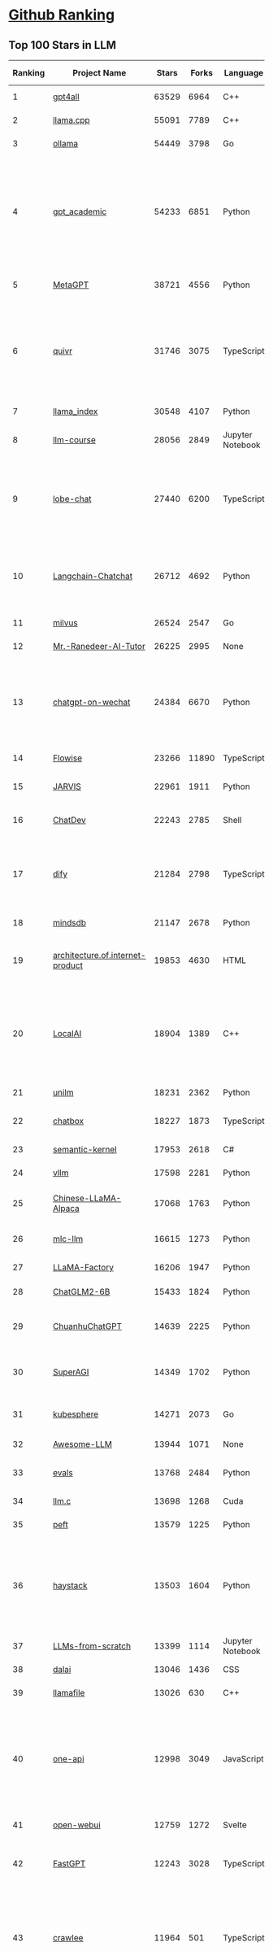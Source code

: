 [Github Ranking](../README.md)
==========

## Top 100 Stars in LLM

| Ranking | Project Name | Stars | Forks | Language | Open Issues | Description | Last Commit |
| ------- | ------------ | ----- | ----- | -------- | ----------- | ----------- | ----------- |
| 1 | [gpt4all](https://github.com/nomic-ai/gpt4all) | 63529 | 6964 | C++ | 388 | gpt4all: run open-source LLMs anywhere | 2024-04-12T21:25:17Z |
| 2 | [llama.cpp](https://github.com/ggerganov/llama.cpp) | 55091 | 7789 | C++ | 379 | LLM inference in C/C++ | 2024-04-13T02:09:23Z |
| 3 | [ollama](https://github.com/ollama/ollama) | 54449 | 3798 | Go | 621 | Get up and running with Llama 2, Mistral, Gemma, and other large language models. | 2024-04-13T02:09:26Z |
| 4 | [gpt_academic](https://github.com/binary-husky/gpt_academic) | 54233 | 6851 | Python | 229 | 为GPT/GLM等LLM大语言模型提供实用化交互接口，特别优化论文阅读/润色/写作体验，模块化设计，支持自定义快捷按钮&函数插件，支持Python和C++等项目剖析&自译解功能，PDF/LaTex论文翻译&总结功能，支持并行问询多种LLM模型，支持chatglm3等本地模型。接入通义千问, deepseekcoder, 讯飞星火, 文心一言, llama2, rwkv, claude2, moss等。 | 2024-04-11T14:56:59Z |
| 5 | [MetaGPT](https://github.com/geekan/MetaGPT) | 38721 | 4556 | Python | 205 | 🌟 The Multi-Agent Framework: First AI Software Company, Towards Natural Language Programming | 2024-04-12T10:07:10Z |
| 6 | [quivr](https://github.com/QuivrHQ/quivr) | 31746 | 3075 | TypeScript | 105 | Your GenAI Second Brain 🧠  A personal productivity assistant (RAG) ⚡️🤖 Chat with your docs (PDF, CSV, ...)  & apps using Langchain, GPT 3.5 / 4 turbo, Private, Anthropic, VertexAI, Ollama, LLMs, Groq  that you can share with users !  Local & Private alternative to OpenAI GPTs & ChatGPT powered by retrieval-augmented generation. | 2024-04-12T17:23:51Z |
| 7 | [llama_index](https://github.com/run-llama/llama_index) | 30548 | 4107 | Python | 612 | LlamaIndex is a data framework for your LLM applications | 2024-04-12T22:06:57Z |
| 8 | [llm-course](https://github.com/mlabonne/llm-course) | 28056 | 2849 | Jupyter Notebook | 26 | Course to get into Large Language Models (LLMs) with roadmaps and Colab notebooks. | 2024-04-12T23:03:41Z |
| 9 | [lobe-chat](https://github.com/lobehub/lobe-chat) | 27440 | 6200 | TypeScript | 259 | 🤯 Lobe Chat - an open-source, modern-design LLMs/AI chat framework. Supports Multi AI Providers( OpenAI / Claude 3 / Gemini / Perplexity / Bedrock / Azure / Mistral / Ollama ), Multi-Modals (Vision/TTS) and plugin system. One-click FREE deployment of your private ChatGPT chat application. | 2024-04-13T00:51:34Z |
| 10 | [Langchain-Chatchat](https://github.com/chatchat-space/Langchain-Chatchat) | 26712 | 4692 | Python | 332 | Langchain-Chatchat（原Langchain-ChatGLM）基于 Langchain 与 ChatGLM 等语言模型的本地知识库问答 \| Langchain-Chatchat (formerly langchain-ChatGLM), local knowledge based LLM (like ChatGLM) QA app with langchain  | 2024-04-12T13:59:49Z |
| 11 | [milvus](https://github.com/milvus-io/milvus) | 26524 | 2547 | Go | 591 | A cloud-native vector database, storage for next generation AI applications | 2024-04-12T23:14:44Z |
| 12 | [Mr.-Ranedeer-AI-Tutor](https://github.com/JushBJJ/Mr.-Ranedeer-AI-Tutor) | 26225 | 2995 | None | 11 | A GPT-4 AI Tutor Prompt for customizable personalized learning experiences. | 2024-03-25T13:06:55Z |
| 13 | [chatgpt-on-wechat](https://github.com/zhayujie/chatgpt-on-wechat) | 24384 | 6670 | Python | 363 | 基于大模型搭建的聊天机器人，同时支持 企业微信、微信 公众号、飞书、钉钉 等接入，可选择GPT3.5/GPT4.0/Claude/文心一言/讯飞星火/通义千问/Gemini/GLM-4/Claude/LinkAI，能处理文本、语音和图片，访问操作系统和互联网，支持基于自有知识库进行定制企业智能客服。 | 2024-04-09T17:09:26Z |
| 14 | [Flowise](https://github.com/FlowiseAI/Flowise) | 23266 | 11890 | TypeScript | 280 | Drag & drop UI to build your customized LLM flow | 2024-04-13T00:04:22Z |
| 15 | [JARVIS](https://github.com/microsoft/JARVIS) | 22961 | 1911 | Python | 73 | JARVIS, a system to connect LLMs with ML community. Paper: https://arxiv.org/pdf/2303.17580.pdf | 2024-04-07T04:14:59Z |
| 16 | [ChatDev](https://github.com/OpenBMB/ChatDev) | 22243 | 2785 | Shell | 24 | Create Customized Software using Natural Language Idea (through LLM-powered Multi-Agent Collaboration) | 2024-03-22T16:55:10Z |
| 17 | [dify](https://github.com/langgenius/dify) | 21284 | 2798 | TypeScript | 94 | Dify is an open-source LLM app development platform. Dify's intuitive interface combines AI workflow, RAG pipeline, agent capabilities, model management, observability features and more, letting you quickly go from prototype to production. | 2024-04-13T01:48:39Z |
| 18 | [mindsdb](https://github.com/mindsdb/mindsdb) | 21147 | 2678 | Python | 367 | The platform for customizing AI from enterprise data | 2024-04-12T15:21:21Z |
| 19 | [architecture.of.internet-product](https://github.com/davideuler/architecture.of.internet-product) | 19853 | 4630 | HTML | 3 | 互联网公司技术架构，微信/淘宝/微博/腾讯/阿里/美团点评/百度/OpenAI/Google/Facebook/Amazon/eBay的架构，欢迎PR补充 | 2024-02-17T12:02:24Z |
| 20 | [LocalAI](https://github.com/mudler/LocalAI) | 18904 | 1389 | C++ | 241 | :robot: The free, Open Source OpenAI alternative. Self-hosted, community-driven and local-first. Drop-in replacement for OpenAI running on consumer-grade hardware. No GPU required. Runs gguf, transformers, diffusers and many more models architectures. It allows to generate Text, Audio, Video, Images. Also with voice cloning capabilities. | 2024-04-12T20:06:59Z |
| 21 | [unilm](https://github.com/microsoft/unilm) | 18231 | 2362 | Python | 517 | Large-scale Self-supervised Pre-training Across Tasks, Languages, and Modalities | 2024-04-12T04:16:16Z |
| 22 | [chatbox](https://github.com/Bin-Huang/chatbox) | 18227 | 1873 | TypeScript | 231 | Chatbox is a desktop client for ChatGPT, Claude and other LLMs, available on Windows, Mac, Linux | 2024-04-02T04:26:58Z |
| 23 | [semantic-kernel](https://github.com/microsoft/semantic-kernel) | 17953 | 2618 | C# | 403 | Integrate cutting-edge LLM technology quickly and easily into your apps | 2024-04-12T20:05:05Z |
| 24 | [vllm](https://github.com/vllm-project/vllm) | 17598 | 2281 | Python | 637 | A high-throughput and memory-efficient inference and serving engine for LLMs | 2024-04-13T02:55:32Z |
| 25 | [Chinese-LLaMA-Alpaca](https://github.com/ymcui/Chinese-LLaMA-Alpaca) | 17068 | 1763 | Python | 1 | 中文LLaMA&Alpaca大语言模型+本地CPU/GPU训练部署 (Chinese LLaMA & Alpaca LLMs) | 2024-03-27T00:53:50Z |
| 26 | [mlc-llm](https://github.com/mlc-ai/mlc-llm) | 16615 | 1273 | Python | 186 | Enable everyone to develop, optimize and deploy AI models natively on everyone's devices. | 2024-04-13T01:55:27Z |
| 27 | [LLaMA-Factory](https://github.com/hiyouga/LLaMA-Factory) | 16206 | 1947 | Python | 64 | Unify Efficient Fine-Tuning of 100+ LLMs | 2024-04-13T01:31:27Z |
| 28 | [ChatGLM2-6B](https://github.com/THUDM/ChatGLM2-6B) | 15433 | 1824 | Python | 421 | ChatGLM2-6B: An Open Bilingual Chat LLM \| 开源双语对话语言模型 | 2024-04-11T03:31:03Z |
| 29 | [ChuanhuChatGPT](https://github.com/GaiZhenbiao/ChuanhuChatGPT) | 14639 | 2225 | Python | 99 | GUI for ChatGPT API and many LLMs. Supports agents, file-based QA, GPT finetuning and query with web search. All with a neat UI. | 2024-04-10T12:11:04Z |
| 30 | [SuperAGI](https://github.com/TransformerOptimus/SuperAGI) | 14349 | 1702 | Python | 125 | <⚡️> SuperAGI - A dev-first open source autonomous AI agent framework. Enabling developers to build, manage & run useful autonomous agents quickly and reliably. | 2024-04-08T04:34:05Z |
| 31 | [kubesphere](https://github.com/kubesphere/kubesphere) | 14271 | 2073 | Go | 455 | The container platform tailored for Kubernetes multi-cloud, datacenter, and edge management ⎈ 🖥 ☁️ | 2024-03-19T02:41:34Z |
| 32 | [Awesome-LLM](https://github.com/Hannibal046/Awesome-LLM) | 13944 | 1071 | None | 0 | Awesome-LLM: a curated list of Large Language Model | 2024-04-10T02:21:23Z |
| 33 | [evals](https://github.com/openai/evals) | 13768 | 2484 | Python | 84 | Evals is a framework for evaluating LLMs and LLM systems, and an open-source registry of benchmarks. | 2024-04-05T04:07:10Z |
| 34 | [llm.c](https://github.com/karpathy/llm.c) | 13698 | 1268 | Cuda | 28 | LLM training in simple, raw C/CUDA | 2024-04-13T02:58:25Z |
| 35 | [peft](https://github.com/huggingface/peft) | 13579 | 1225 | Python | 35 | 🤗 PEFT: State-of-the-art Parameter-Efficient Fine-Tuning. | 2024-04-13T00:59:20Z |
| 36 | [haystack](https://github.com/deepset-ai/haystack) | 13503 | 1604 | Python | 177 | :mag: LLM orchestration framework to build customizable, production-ready LLM applications. Connect components (models, vector DBs, file converters) to pipelines or agents that can interact with your data. With advanced retrieval methods, it's best suited for building RAG, question answering, semantic search or conversational agent chatbots. | 2024-04-12T23:01:43Z |
| 37 | [LLMs-from-scratch](https://github.com/rasbt/LLMs-from-scratch) | 13399 | 1114 | Jupyter Notebook | 0 | Implementing a ChatGPT-like LLM from scratch, step by step | 2024-04-12T23:55:09Z |
| 38 | [dalai](https://github.com/cocktailpeanut/dalai) | 13046 | 1436 | CSS | 295 | The simplest way to run LLaMA on your local machine | 2023-11-29T19:27:33Z |
| 39 | [llamafile](https://github.com/Mozilla-Ocho/llamafile) | 13026 | 630 | C++ | 51 | Distribute and run LLMs with a single file. | 2024-04-11T07:03:12Z |
| 40 | [one-api](https://github.com/songquanpeng/one-api) | 12998 | 3049 | JavaScript | 428 | OpenAI 接口管理 & 分发系统，支持 Azure、Anthropic Claude、Google PaLM 2 & Gemini、智谱 ChatGLM、百度文心一言、讯飞星火认知、阿里通义千问、360 智脑以及腾讯混元，可用于二次分发管理 key，仅单可执行文件，已打包好 Docker 镜像，一键部署，开箱即用. OpenAI key management & redistribution system, using a single API for all LLMs, and features an English UI. | 2024-04-10T06:01:21Z |
| 41 | [open-webui](https://github.com/open-webui/open-webui) | 12759 | 1272 | Svelte | 97 | User-friendly WebUI for LLMs (Formerly Ollama WebUI) | 2024-04-13T00:10:36Z |
| 42 | [FastGPT](https://github.com/labring/FastGPT) | 12243 | 3028 | TypeScript | 104 | FastGPT is a knowledge-based platform built on the LLM, offers out-of-the-box data processing and model invocation capabilities, allows for workflow orchestration through Flow visualization! | 2024-04-12T04:55:52Z |
| 43 | [crawlee](https://github.com/apify/crawlee) | 11964 | 501 | TypeScript | 101 | Crawlee—A web scraping and browser automation library for Node.js to build reliable crawlers. In JavaScript and TypeScript. Extract data for AI, LLMs, RAG, or GPTs. Download HTML, PDF, JPG, PNG, and other files from websites. Works with Puppeteer, Playwright, Cheerio, JSDOM, and raw HTTP. Both headful and headless mode. With proxy rotation. | 2024-04-13T01:39:40Z |
| 44 | [botpress](https://github.com/botpress/botpress) | 11902 | 1636 | TypeScript | 6 | The open-source hub to build & deploy GPT/LLM Agents ⚡️ | 2024-04-12T22:52:30Z |
| 45 | [ChatGLM3](https://github.com/THUDM/ChatGLM3) | 11720 | 1337 | Python | 11 | ChatGLM3 series: Open Bilingual Chat LLMs \| 开源双语对话语言模型 | 2024-04-10T10:42:44Z |
| 46 | [RWKV-LM](https://github.com/BlinkDL/RWKV-LM) | 11539 | 796 | Python | 54 | RWKV is an RNN with transformer-level LLM performance. It can be directly trained like a GPT (parallelizable). So it's combining the best of RNN and transformer - great performance, fast inference, saves VRAM, fast training, "infinite" ctx_len, and free sentence embedding. | 2024-04-08T20:54:35Z |
| 47 | [PaddleNLP](https://github.com/PaddlePaddle/PaddleNLP) | 11337 | 2796 | Python | 591 | 👑 Easy-to-use and powerful NLP and LLM library with 🤗 Awesome model zoo, supporting wide-range of NLP tasks from research to industrial applications, including 🗂Text Classification,  🔍 Neural Search, ❓ Question Answering, ℹ️ Information Extraction, 📄 Document Intelligence, 💌 Sentiment Analysis etc. | 2024-04-12T14:19:48Z |
| 48 | [anything-llm](https://github.com/Mintplex-Labs/anything-llm) | 10856 | 1141 | JavaScript | 90 | The all-in-one AI application, tool suite, and API for RAG & Agents for Docker & Desktop. | 2024-04-13T00:28:48Z |
| 49 | [pandas-ai](https://github.com/Sinaptik-AI/pandas-ai) | 10803 | 965 | Python | 215 | Chat with your database (SQL, CSV, pandas, polars, mongodb, noSQL, etc). PandasAI makes data analysis conversational using LLMs (GPT 3.5 / 4, Anthropic, VertexAI) and RAG. | 2024-04-11T21:57:23Z |
| 50 | [DB-GPT](https://github.com/eosphoros-ai/DB-GPT) | 10779 | 1331 | Python | 147 | AI Native Data App Development framework with AWEL(Agentic Workflow Expression Language) and Agents | 2024-04-13T03:03:49Z |
| 51 | [ludwig](https://github.com/ludwig-ai/ludwig) | 10759 | 1162 | Python | 294 | Low-code framework for building custom LLMs, neural networks, and other AI models | 2024-04-08T23:30:37Z |
| 52 | [Qwen](https://github.com/QwenLM/Qwen) | 10547 | 856 | Python | 89 | The official repo of Qwen (通义千问) chat & pretrained large language model proposed by Alibaba Cloud. | 2024-04-09T05:05:16Z |
| 53 | [continue](https://github.com/continuedev/continue) | 10303 | 605 | TypeScript | 168 | ⏩ The easiest way to code with any LLM—Continue is an open-source autopilot for VS Code and JetBrains | 2024-04-13T02:51:46Z |
| 54 | [h2ogpt](https://github.com/h2oai/h2ogpt) | 10295 | 1145 | Python | 224 | Private chat with local GPT with document, images, video, etc. 100% private, Apache 2.0. Supports oLLaMa, Mixtral, llama.cpp, and more. Demo: https://gpt.h2o.ai/ https://codellama.h2o.ai/ | 2024-04-13T00:00:01Z |
| 55 | [llama-gpt](https://github.com/getumbrel/llama-gpt) | 10252 | 645 | TypeScript | 77 | A self-hosted, offline, ChatGPT-like chatbot. Powered by Llama 2. 100% private, with no data leaving your device. New: Code Llama support! | 2023-12-22T14:22:23Z |
| 56 | [open-llms](https://github.com/eugeneyan/open-llms) | 10058 | 602 | None | 0 | 📋 A list of open LLMs available for commercial use. | 2024-03-21T03:33:18Z |
| 57 | [gorilla](https://github.com/ShishirPatil/gorilla) | 9850 | 733 | Python | 47 | Gorilla: An API store for LLMs | 2024-04-12T23:36:22Z |
| 58 | [ml-engineering](https://github.com/stas00/ml-engineering) | 9675 | 571 | Python | 0 | Machine Learning Engineering Open Book | 2024-04-12T21:13:01Z |
| 59 | [qlora](https://github.com/artidoro/qlora) | 9318 | 764 | Jupyter Notebook | 182 | QLoRA: Efficient Finetuning of Quantized LLMs | 2023-10-03T12:37:11Z |
| 60 | [Llama-Chinese](https://github.com/LlamaFamily/Llama-Chinese) | 9205 | 859 | Python | 157 | Llama中文社区，最好的中文Llama大模型，完全开源可商用 | 2024-04-12T03:11:13Z |
| 61 | [web-llm](https://github.com/mlc-ai/web-llm) | 8971 | 540 | TypeScript | 80 | Bringing large-language models and chat to web browsers. Everything runs inside the browser with no server support. | 2024-04-10T01:12:46Z |
| 62 | [llm-cookbook](https://github.com/datawhalechina/llm-cookbook) | 8968 | 1072 | Jupyter Notebook | 3 | 面向开发者的 LLM 入门教程，吴恩达大模型系列课程中文版 | 2024-03-19T04:39:50Z |
| 63 | [MoneyPrinterTurbo](https://github.com/harry0703/MoneyPrinterTurbo) | 8908 | 1356 | Python | 25 | 利用AI大模型，一键生成高清短视频 Generate short videos with one click using AI LLM. | 2024-04-12T14:02:25Z |
| 64 | [OpenLLM](https://github.com/bentoml/OpenLLM) | 8650 | 540 | Python | 78 | Run any open-source LLMs, such as Llama 2, Mistral, as OpenAI compatible API endpoint, locally and in the cloud. | 2024-04-13T01:36:10Z |
| 65 | [petals](https://github.com/bigscience-workshop/petals) | 8620 | 458 | Python | 75 | 🌸 Run LLMs at home, BitTorrent-style. Fine-tuning and inference up to 10x faster than offloading | 2024-04-12T22:15:51Z |
| 66 | [mistral-src](https://github.com/mistralai/mistral-src) | 8548 | 733 | Jupyter Notebook | 85 | Reference implementation of Mistral AI 7B v0.1 model. | 2024-03-18T07:45:12Z |
| 67 | [WizardLM](https://github.com/nlpxucan/WizardLM) | 8521 | 635 | Python | 154 | LLMs build upon Evol Insturct: WizardLM, WizardCoder, WizardMath | 2024-04-05T10:42:21Z |
| 68 | [MemGPT](https://github.com/cpacker/MemGPT) | 8472 | 937 | Python | 177 | Building persistent LLM agents with long-term memory 📚🦙 | 2024-04-13T03:11:02Z |
| 69 | [Self-Hosting-Guide](https://github.com/mikeroyal/Self-Hosting-Guide) | 8442 | 431 | Dockerfile | 4 | Self-Hosting Guide. Learn all about  locally hosting (on premises & private web servers) and managing software applications by yourself or your organization. Including Cloud, LLMs, WireGuard, Automation, Home Assistant, and Networking. | 2024-02-18T18:45:21Z |
| 70 | [LLMsPracticalGuide](https://github.com/Mooler0410/LLMsPracticalGuide) | 8429 | 630 | None | 9 | A curated list of practical guide resources of LLMs (LLMs Tree, Examples, Papers) | 2024-01-10T01:39:27Z |
| 71 | [embedchain](https://github.com/embedchain/embedchain) | 8387 | 1038 | Python | 146 | Personalizing LLM Responses | 2024-04-11T22:00:56Z |
| 72 | [nebuly](https://github.com/nebuly-ai/nebuly) | 8371 | 651 | Python | 98 | The user analytics platform for LLMs | 2023-10-28T10:19:07Z |
| 73 | [LLMSurvey](https://github.com/RUCAIBox/LLMSurvey) | 8358 | 639 | Python | 15 | The official GitHub page for the survey paper "A Survey of Large Language Models". | 2024-01-10T01:24:56Z |
| 74 | [plandex](https://github.com/plandex-ai/plandex) | 8303 | 643 | Go | 20 | An AI coding engine for complex tasks | 2024-04-12T16:33:32Z |
| 75 | [llama-recipes](https://github.com/meta-llama/llama-recipes) | 8198 | 1166 | Jupyter Notebook | 126 | Scripts for fine-tuning Llama2 with composable FSDP & PEFT methods to cover single/multi-node GPUs. Supports default & custom datasets for applications such as summarization & question answering. Supporting a number of candid inference solutions such as HF TGI, VLLM for local or cloud deployment.Demo apps to showcase Llama2 for WhatsApp & Messenger | 2024-04-13T01:49:01Z |
| 76 | [shell_gpt](https://github.com/TheR1D/shell_gpt) | 8179 | 640 | Python | 32 | A command-line productivity tool powered by AI large language models like GPT-4, will help you accomplish your tasks faster and more efficiently. | 2024-04-11T15:41:41Z |
| 77 | [Awesome-Chinese-LLM](https://github.com/HqWu-HITCS/Awesome-Chinese-LLM) | 8002 | 732 | None | 0 | 整理开源的中文大语言模型，以规模较小、可私有化部署、训练成本较低的模型为主，包括底座模型，垂直领域微调及应用，数据集与教程等。 | 2024-04-10T01:45:39Z |
| 78 | [promptflow](https://github.com/microsoft/promptflow) | 7947 | 646 | Python | 72 | Build high-quality LLM apps - from prototyping, testing to production deployment and monitoring. | 2024-04-13T01:31:33Z |
| 79 | [minbpe](https://github.com/karpathy/minbpe) | 7869 | 683 | Python | 18 | Minimal, clean code for the Byte Pair Encoding (BPE) algorithm commonly used in LLM tokenization. | 2024-04-07T21:51:11Z |
| 80 | [litellm](https://github.com/BerriAI/litellm) | 7804 | 844 | Python | 441 | Call all LLM APIs using the OpenAI format. Use Bedrock, Azure, OpenAI, Cohere, Anthropic, Ollama, Sagemaker, HuggingFace, Replicate (100+ LLMs) | 2024-04-13T03:08:26Z |
| 81 | [TypeChat](https://github.com/microsoft/TypeChat) | 7743 | 363 | TypeScript | 52 | TypeChat is a library that makes it easy to build natural language interfaces using types. | 2024-04-11T16:41:56Z |
| 82 | [deeplake](https://github.com/activeloopai/deeplake) | 7673 | 586 | Python | 53 | Database for AI. Store Vectors, Images, Texts, Videos, etc. Use with LLMs/LangChain. Store, query, version, & visualize any AI data. Stream data in real-time to PyTorch/TensorFlow. https://activeloop.ai | 2024-04-12T00:20:02Z |
| 83 | [ai](https://github.com/vercel/ai) | 7572 | 980 | TypeScript | 135 | Build AI-powered applications with React, Svelte, Vue, and Solid | 2024-04-12T23:43:15Z |
| 84 | [XAgent](https://github.com/OpenBMB/XAgent) | 7422 | 743 | Python | 35 | An Autonomous LLM Agent for Complex Task Solving | 2024-04-06T15:38:48Z |
| 85 | [activepieces](https://github.com/activepieces/activepieces) | 7058 | 760 | TypeScript | 125 | Your friendliest open source all-in-one automation tool ✨ Workflow automation tool 100+ integration / Enterprise automation tool / Zapier Alternative | 2024-04-13T00:36:00Z |
| 86 | [txtai](https://github.com/neuml/txtai) | 6905 | 488 | Python | 15 | 💡 All-in-one open-source embeddings database for semantic search, LLM orchestration and language model workflows | 2024-03-30T13:00:37Z |
| 87 | [burn](https://github.com/tracel-ai/burn) | 6894 | 306 | Rust | 163 | Burn is a new comprehensive dynamic Deep Learning Framework built using Rust with extreme flexibility, compute efficiency and portability as its primary goals. | 2024-04-13T02:47:49Z |
| 88 | [PowerInfer](https://github.com/SJTU-IPADS/PowerInfer) | 6889 | 362 | C++ | 69 | High-speed Large Language Model Serving on PCs with Consumer-grade GPUs | 2024-04-12T01:57:49Z |
| 89 | [search_with_lepton](https://github.com/leptonai/search_with_lepton) | 6850 | 821 | TypeScript | 25 | Building a quick conversation-based search demo with Lepton AI. | 2024-03-19T14:15:18Z |
| 90 | [Chinese-LLaMA-Alpaca-2](https://github.com/ymcui/Chinese-LLaMA-Alpaca-2) | 6710 | 542 | Python | 14 | 中文LLaMA-2 & Alpaca-2大模型二期项目 + 64K超长上下文模型 (Chinese LLaMA-2 & Alpaca-2 LLMs with 64K long context models) | 2024-03-27T00:54:02Z |
| 91 | [FreeAskInternet](https://github.com/nashsu/FreeAskInternet) | 6690 | 682 | Python | 37 | FreeAskInternet is a completely free, PRIVATE and LOCALLY running search aggregator & answer generate using MULTI LLMs, without GPU needed. The user can ask a question and the system will  make a multi engine search and combine the search result to LLM and generate the answer based on search results. It's all FREE to use.  | 2024-04-12T11:07:22Z |
| 92 | [awesome-langchain](https://github.com/kyrolabs/awesome-langchain) | 6586 | 447 | None | 0 | 😎 Awesome list of tools and projects with the awesome LangChain framework | 2024-04-06T00:40:21Z |
| 93 | [BentoML](https://github.com/bentoml/BentoML) | 6502 | 732 | Python | 207 | The most flexible way to serve AI/ML models in production - Build Model Inference Service, LLM APIs, Inference Graph/Pipelines, Compound AI systems, Multi-Modal, RAG as a Service, and more! | 2024-04-12T13:58:49Z |
| 94 | [GPTCache](https://github.com/zilliztech/GPTCache) | 6368 | 450 | Python | 54 | Semantic cache for LLMs. Fully integrated with LangChain and llama_index.  | 2024-04-08T07:32:01Z |
| 95 | [TensorRT-LLM](https://github.com/NVIDIA/TensorRT-LLM) | 6336 | 634 | C++ | 474 | TensorRT-LLM provides users with an easy-to-use Python API to define Large Language Models (LLMs) and build TensorRT engines that contain state-of-the-art optimizations to perform inference efficiently on NVIDIA GPUs. TensorRT-LLM also contains components to create Python and C++ runtimes that execute those TensorRT engines. | 2024-04-12T11:49:31Z |
| 96 | [PentestGPT](https://github.com/GreyDGL/PentestGPT) | 6292 | 753 | Python | 18 | A GPT-empowered penetration testing tool | 2024-04-12T09:10:22Z |
| 97 | [DevOpsGPT](https://github.com/kuafuai/DevOpsGPT) | 6273 | 814 | HTML | 16 | Multi agent system for AI-driven software development. Combine LLM with DevOps tools to convert natural language requirements into working software. Supports any development language and extends the existing code. | 2024-03-19T02:41:23Z |
| 98 | [vanna](https://github.com/vanna-ai/vanna) | 6268 | 408 | Python | 56 | 🤖 Chat with your SQL database 📊. Accurate Text-to-SQL Generation via LLMs using RAG 🔄. | 2024-04-12T20:10:30Z |
| 99 | [streaming-llm](https://github.com/mit-han-lab/streaming-llm) | 6146 | 348 | Python | 33 | [ICLR 2024] Efficient Streaming Language Models with Attention Sinks | 2024-03-20T05:46:26Z |
| 100 | [wenda](https://github.com/wenda-LLM/wenda) | 6069 | 786 | JavaScript | 49 | 闻达：一个LLM调用平台。目标为针对特定环境的高效内容生成，同时考虑个人和中小企业的计算资源局限性，以及知识安全和私密性问题 | 2024-04-08T15:56:29Z |

